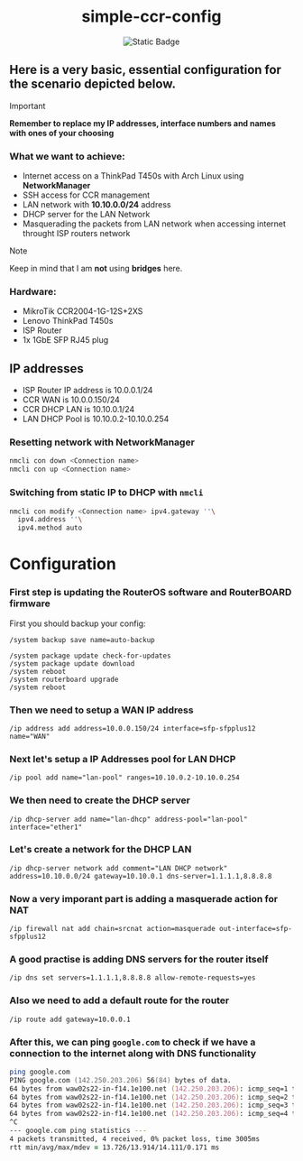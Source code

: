 <div align="center">
  
# simple-ccr-config
![Static Badge](https://img.shields.io/badge/RouterOS-gray?style=for-the-badge&logo=mikrotik&logoColor=white&logoSize=auto)
</div>

## Here is a very basic, essential configuration for the scenario depicted below.  

>[!IMPORTANT]
>**Remember to replace my IP addresses, interface numbers and names with ones of your choosing**

### What we want to achieve:
- Internet access on a ThinkPad T450s with Arch Linux using **NetworkManager**
- SSH access for CCR management
- LAN network with **10.10.0.0/24** address
- DHCP server for the LAN Network
- Masquerading the packets from LAN network when accessing internet throught ISP routers network 

>[!NOTE]
>Keep in mind that I am **not** using **bridges** here.  

### Hardware:
- MikroTik CCR2004-1G-12S+2XS
- Lenovo ThinkPad T450s
- ISP Router
- 1x 1GbE SFP RJ45 plug

## IP addresses
- ISP Router IP address is 10.0.0.1/24  
- CCR WAN is 10.0.0.150/24  
- CCR DHCP LAN is 10.10.0.1/24
- LAN DHCP Pool is 10.10.0.2-10.10.0.254

### Resetting network with NetworkManager
```zsh
nmcli con down <Connection name>
nmcli con up <Connection name>
```
### Switching from static IP to DHCP with `nmcli`
```zsh
nmcli con modify <Connection name> ipv4.gateway ''\
  ipv4.address ''\
  ipv4.method auto
```

# Configuration
### First step is updating the RouterOS software and RouterBOARD firmware
First you should backup your config:
```rsc
/system backup save name=auto-backup
```

```rsc
/system package update check-for-updates
/system package update download
/system reboot
/system routerboard upgrade
/system reboot
```
### Then we need to setup a WAN IP address
```rsc
/ip address add address=10.0.0.150/24 interface=sfp-sfpplus12 name="WAN"
```
### Next let's setup a IP Addresses pool for LAN DHCP
```rsc
/ip pool add name="lan-pool" ranges=10.10.0.2-10.10.0.254
```
### We then need to create the DHCP server
```rsc
/ip dhcp-server add name="lan-dhcp" address-pool="lan-pool" interface="ether1"
```
### Let's create a network for the DHCP LAN
```rsc
/ip dhcp-server network add comment="LAN DHCP network" address=10.10.0.0/24 gateway=10.10.0.1 dns-server=1.1.1.1,8.8.8.8
```
### Now a very imporant part is adding a masquerade action for NAT
```rsc
/ip firewall nat add chain=srcnat action=masquerade out-interface=sfp-sfpplus12
```
### A good practise is adding DNS servers for the router itself
```rsc
/ip dns set servers=1.1.1.1,8.8.8.8 allow-remote-requests=yes
```
### Also we need to add a default route for the router
```rsc
/ip route add gateway=10.0.0.1
```
### After this, we can ping `google.com` to check if we have a connection to the internet along with DNS functionality
```zsh
ping google.com
PING google.com (142.250.203.206) 56(84) bytes of data.
64 bytes from waw02s22-in-f14.1e100.net (142.250.203.206): icmp_seq=1 ttl=118 time=14.1 ms
64 bytes from waw02s22-in-f14.1e100.net (142.250.203.206): icmp_seq=2 ttl=118 time=14.1 ms
64 bytes from waw02s22-in-f14.1e100.net (142.250.203.206): icmp_seq=3 ttl=118 time=13.8 ms
64 bytes from waw02s22-in-f14.1e100.net (142.250.203.206): icmp_seq=4 ttl=118 time=13.7 ms
^C
--- google.com ping statistics ---
4 packets transmitted, 4 received, 0% packet loss, time 3005ms
rtt min/avg/max/mdev = 13.726/13.914/14.111/0.171 ms
```
